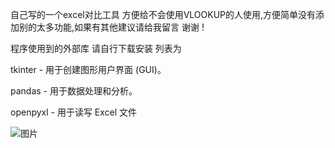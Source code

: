 自己写的一个excel对比工具 方便给不会使用VLOOKUP的人使用,方便简单没有添加别的太多功能,如果有其他建议请给我留言 谢谢 ! 


程序使用到的外部库 请自行下载安装  列表为 

tkinter - 用于创建图形用户界面 (GUI)。

pandas - 用于数据处理和分析。

openpyxl - 用于读写 Excel 文件

![图片](https://github.com/user-attachments/assets/853af821-fb4c-461e-8b9d-3541e4d30cb8)
